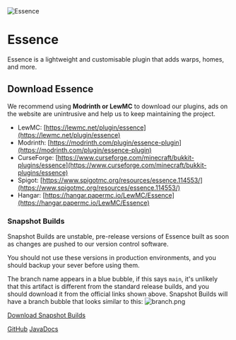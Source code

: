 <img src="ES-Banner.png" style="block" alt="Essence" />

# Essence

Essence is a lightweight and customisable plugin that adds warps, homes, and more.

## Download Essence
We recommend using **Modrinth or LewMC** to download our plugins, ads on the website are unintrusive and help us to keep maintaining the project.

* LewMC: [https://lewmc.net/plugin/essence](https://lewmc.net/plugin/essence)
* Modrinth: [https://modrinth.com/plugin/essence-plugin](https://modrinth.com/plugin/essence-plugin)
* CurseForge: [https://www.curseforge.com/minecraft/bukkit-plugins/essence](https://www.curseforge.com/minecraft/bukkit-plugins/essence)
* Spigot: [https://www.spigotmc.org/resources/essence.114553/](https://www.spigotmc.org/resources/essence.114553/)
* Hangar: [https://hangar.papermc.io/LewMC/Essence](https://hangar.papermc.io/LewMC/Essence)

### Snapshot Builds
Snapshot Builds are unstable, pre-release versions of Essence built as soon as changes are pushed to our version control software.

You should not use these versions in production environments, and you should backup your sever before using them.

The branch name appears in a blue bubble, if this says `main`, it's unlikely that this artifact is different from the standard release builds, and you should download it from the official links shown above.
Snapshot Builds will have a branch bubble that looks similar to this: ![branch.png](branch.png)

[Download Snapshot Builds](https://github.com/LewMC/Essence/actions/workflows/maven.yml)

<seealso>
    <category ref="opensource">
        <a href="https://github.com/lewmc/essence">GitHub</a>
        <a href="https://lewmc.github.io/Essence">JavaDocs</a>
    </category>
</seealso>